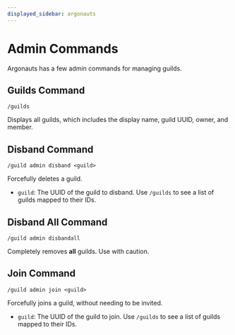 ```yaml
---
displayed_sidebar: argonauts
---
```


# Admin Commands

Argonauts has a few admin commands for managing guilds.

## Guilds Command
```text
/guilds
```
Displays all guilds, which includes the display name, guild UUID, owner, and member.

## Disband Command

```text
/guild admin disband <guild>
```

Forcefully deletes a guild.
- `guild`: The UUID of the guild to disband. Use `/guilds` to see a list of guilds mapped to their IDs.

## Disband All Command

```text
/guild admin disbandall
```

Completely removes **all** guilds. Use with caution.

## Join Command

```text
/guild admin join <guild>
```
Forcefully joins a guild, without needing to be invited.
- `guild`: The UUID of the guild to join. Use `/guilds` to see a list of guilds mapped to their IDs.

